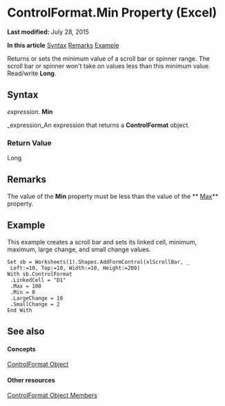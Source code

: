 
# ControlFormat.Min Property (Excel)

 **Last modified:** July 28, 2015

 **In this article**
 [Syntax](#sectionSection0)
 [Remarks](#sectionSection1)
 [Example](#sectionSection2)


Returns or sets the minimum value of a scroll bar or spinner range. The scroll bar or spinner won't take on values less than this minimum value. Read/write  **Long**.


## Syntax
<a name="sectionSection0"> </a>

 _expression_. **Min**

 _expression_An expression that returns a  **ControlFormat** object.


### Return Value

Long


## Remarks
<a name="sectionSection1"> </a>

The value of the  **Min** property must be less than the value of the ** [Max](35ed65e1-94d7-c147-2535-d41c503bb19b.md)** property.


## Example
<a name="sectionSection2"> </a>

This example creates a scroll bar and sets its linked cell, minimum, maximum, large change, and small change values.


```
Set sb = Worksheets(1).Shapes.AddFormControl(xlScrollBar, _ 
 Left:=10, Top:=10, Width:=10, Height:=200) 
With sb.ControlFormat 
 .LinkedCell = "D1" 
 .Max = 100 
 .Min = 0 
 .LargeChange = 10 
 .SmallChange = 2 
End With
```


## See also
<a name="sectionSection2"> </a>


#### Concepts


 [ControlFormat Object](fafc6e6b-641c-2179-0789-d86c2718b3c0.md)
#### Other resources


 [ControlFormat Object Members](a0d77b6f-e948-e12a-f65a-1633dc63efad.md)
